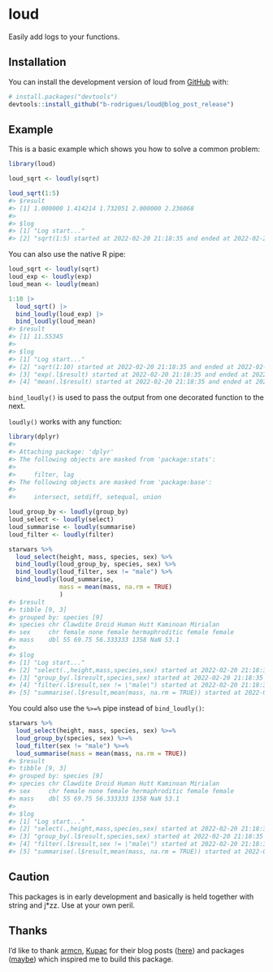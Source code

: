 
<!-- README.md is generated from README.Rmd. Please edit that file -->

# loud

<!-- badges: start -->
<!-- badges: end -->

Easily add logs to your functions.

## Installation

You can install the development version of loud from
[GitHub](https://github.com/) with:

``` r
# install.packages("devtools")
devtools::install_github("b-rodrigues/loud@blog_post_release")
```

## Example

This is a basic example which shows you how to solve a common problem:

``` r
library(loud)

loud_sqrt <- loudly(sqrt)

loud_sqrt(1:5)
#> $result
#> [1] 1.000000 1.414214 1.732051 2.000000 2.236068
#> 
#> $log
#> [1] "Log start..."                                                             
#> [2] "sqrt(1:5) started at 2022-02-20 21:18:35 and ended at 2022-02-20 21:18:35"
```

You can also use the native R pipe:

``` r
loud_sqrt <- loudly(sqrt)
loud_exp <- loudly(exp)
loud_mean <- loudly(mean)

1:10 |>
  loud_sqrt() |>
  bind_loudly(loud_exp) |>
  bind_loudly(loud_mean)
#> $result
#> [1] 11.55345
#> 
#> $log
#> [1] "Log start..."                                                                   
#> [2] "sqrt(1:10) started at 2022-02-20 21:18:35 and ended at 2022-02-20 21:18:35"     
#> [3] "exp(.l$result) started at 2022-02-20 21:18:35 and ended at 2022-02-20 21:18:35" 
#> [4] "mean(.l$result) started at 2022-02-20 21:18:35 and ended at 2022-02-20 21:18:35"
```

`bind_loudly()` is used to pass the output from one decorated function
to the next.

`loudly()` works with any function:

``` r
library(dplyr)
#> 
#> Attaching package: 'dplyr'
#> The following objects are masked from 'package:stats':
#> 
#>     filter, lag
#> The following objects are masked from 'package:base':
#> 
#>     intersect, setdiff, setequal, union

loud_group_by <- loudly(group_by)
loud_select <- loudly(select)
loud_summarise <- loudly(summarise)
loud_filter <- loudly(filter)

starwars %>%
  loud_select(height, mass, species, sex) %>%
  bind_loudly(loud_group_by, species, sex) %>%
  bind_loudly(loud_filter, sex != "male") %>%
  bind_loudly(loud_summarise,
              mass = mean(mass, na.rm = TRUE)
              )
#> $result
#> tibble [9, 3] 
#> grouped by: species [9] 
#> species chr Clawdite Droid Human Hutt Kaminoan Mirialan
#> sex     chr female none female hermaphroditic female female
#> mass    dbl 55 69.75 56.333333 1358 NaN 53.1 
#> 
#> $log
#> [1] "Log start..."                                                                                                 
#> [2] "select(.,height,mass,species,sex) started at 2022-02-20 21:18:35 and ended at 2022-02-20 21:18:35"            
#> [3] "group_by(.l$result,species,sex) started at 2022-02-20 21:18:35 and ended at 2022-02-20 21:18:35"              
#> [4] "filter(.l$result,sex != \"male\") started at 2022-02-20 21:18:35 and ended at 2022-02-20 21:18:35"            
#> [5] "summarise(.l$result,mean(mass, na.rm = TRUE)) started at 2022-02-20 21:18:35 and ended at 2022-02-20 21:18:35"
```

You could also use the `%>=%` pipe instead of `bind_loudly()`:

``` r
starwars %>%
  loud_select(height, mass, species, sex) %>=%
  loud_group_by(species, sex) %>=%
  loud_filter(sex != "male") %>=%
  loud_summarise(mass = mean(mass, na.rm = TRUE))
#> $result
#> tibble [9, 3] 
#> grouped by: species [9] 
#> species chr Clawdite Droid Human Hutt Kaminoan Mirialan
#> sex     chr female none female hermaphroditic female female
#> mass    dbl 55 69.75 56.333333 1358 NaN 53.1 
#> 
#> $log
#> [1] "Log start..."                                                                                                 
#> [2] "select(.,height,mass,species,sex) started at 2022-02-20 21:18:35 and ended at 2022-02-20 21:18:35"            
#> [3] "group_by(.l$result,species,sex) started at 2022-02-20 21:18:35 and ended at 2022-02-20 21:18:35"              
#> [4] "filter(.l$result,sex != \"male\") started at 2022-02-20 21:18:35 and ended at 2022-02-20 21:18:35"            
#> [5] "summarise(.l$result,mean(mass, na.rm = TRUE)) started at 2022-02-20 21:18:35 and ended at 2022-02-20 21:18:35"
```

## Caution

This packages is in early development and basically is held together
with string and j\*zz. Use at your own peril.

## Thanks

I’d like to thank [armcn](https://github.com/armcn),
[Kupac](https://github.com/Kupac) for their blog posts
([here](https://kupac.gitlab.io/biofunctor/2019/05/25/maybe-monad-in-r/))
and packages ([maybe](https://armcn.github.io/maybe/)) which inspired me
to build this package.
